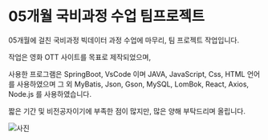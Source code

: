 # 05개월 국비과정 수업 팀프로젝트
05개월에 걸친 국비과정 빅데이터 과정 수업에 마무리, 팀 프로젝트 작업입니다.

작업은 영화 OTT 사이트를 목표로 제작되었으며,

사용한 프로그램은 SpringBoot, VsCode 이며
JAVA, JavaScript, Css, HTML 언어를 사용하였으며 그 외 MyBatis, Json, Gson, MySQL, LomBok, React, Axios, Node.js 를 사용하였습니다.

짧은 기간 및 비전공자이기에 부족한 점이 많지만, 많은 양해 부탁드리며 올립니다.

![사진](https://github.com/JohnDavidBro/Study/assets/139186761/4046245d-0c4a-4276-ac1d-a0dfc471af48)
